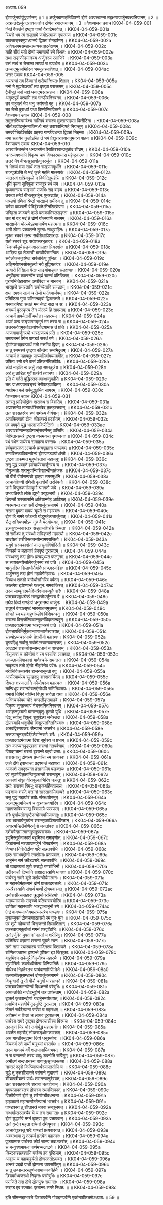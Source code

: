 अध्यायः 059

द्रोणार्जुनयोर्युद्धवर्णनम् ॥ 1 ॥ अर्जुनबाणाहतिविषण्णे द्रोणे अश्वत्थाम्ना तद्रक्षणायार्जुनप्रत्यभियानम् ॥ 2 ॥ अत्रान्तरेऽर्जुनदत्तावकाशेन द्रोणेन रणादपयानम् ॥ 3 ॥
वैशम्पायन उवाच 	KK04-04-059-001  
जितं वैकर्तनं दृष्ट्वा पार्थो वैराटिमब्रवीत् ।	KK04-04-059-001a  
स्थिरो भव त्वं सङ्ग्रामे जयोऽस्माकं नृपात्मज ॥	KK04-04-059-001c  
यावच्छङ्खमुपाध्यास्ये द्विषतां रोमहर्षणम् ।	KK04-04-059-002a  
अविक्लबमसम्भ्रान्तमव्यक्तहृदयेक्षणम् ।	KK04-04-059-002c  
याहि शीघ्रं यतो द्रोणो ममाचार्यो रणे स्थितः ॥	KK04-04-059-002e  
तथा सङ्क्रीडमानस्य अर्जुनस्य रणाजिरे ।	KK04-04-059-003a  
बलं सत्वं च तेजश्च लाघवं च व्यवर्धत ॥	KK04-04-059-003c  
तच्चाद्भुतमभिप्रेक्ष्य भयमुत्तरमाविशत् ॥	KK04-04-059-004ac  
उत्तर उवाच 	KK04-04-059-005  
अस्त्राणां तव दिव्यानां शरौघान्क्षिपतः शितान् ।	KK04-04-059-005a  
मनो मे मुह्यतेऽत्यर्थं तव दृष्ट्वा पराक्रमम् ॥	KK04-04-059-005c  
द्वैधीभूतं मनो मह्यं भयाद्भरतसत्तम ।	KK04-04-059-006a  
अदृष्टपूर्वं पश्यामि तव गाण्डीवनिस्वनम् ॥	KK04-04-059-006c  
तव बाहुबलं चैव धनुः कर्षयतो बहु ।	KK04-04-059-007a  
तव तेजो दुराधर्षं यथा विष्णोस्त्रिविक्रमे ॥	KK04-04-059-007c  
वैशम्पायन उवाच 	KK04-04-059-008  
तमुत्तरश्चित्रमवेक्ष्य गाण्डिवं शरांश्च मुक्तान्सहसा किरीटिना ।	KK04-04-059-008a  
भीतोऽब्रवीदर्जुनमाजिमध्ये नाहं तवाश्वान्विषहे नियन्तुम् ॥	KK04-04-059-008c  
तमब्रवीत्किञ्चिदिव प्रहस्य गाण्डीवधन्वा द्विषतां निहन्ता ।	KK04-04-059-009a  
मया सहायेन कुतोऽस्ति ते भयं प्रेह्युत्तराश्वाननुमन्त्र्य वाहय ॥	KK04-04-059-009c  
वैशम्पायन उवाच 	KK04-04-059-010  
आश्वासितस्तेन धनञ्जयेन वैराटिरश्वान्प्रतुतोद शीघ्रम् ।	KK04-04-059-010a  
धनञ्जयश्चापि विकृष्य चापं विष्फारयामास महेन्द्रकल्पः ॥	KK04-04-059-010c  
उत्तरं चैव बीभत्सुरब्रवीत्पुनरर्जुनः ।	KK04-04-059-011a  
न भेतव्यं मया सार्धं तात सङ्ग्राममूर्धनि ॥	KK04-04-059-011c  
राजपुत्रोऽसि ते भद्रं कुले महति मात्स्यके ।	KK04-04-059-012a  
जातस्त्वं क्षत्रियकुले न विषीदितुमर्हसि ॥	KK04-04-059-012c  
धृतिं कृत्वा सुविपुलां राजपुत्र रथं मम ।	KK04-04-059-013a  
युध्यमानस्य सङ्ग्रामे राजभिः सह वाहय ॥	KK04-04-059-013c  
उक्त्वा तमेवं बीभत्सुरर्जुनः पुनरब्रवीत् ।	KK04-04-059-014a  
पाण्डवो रथिनां श्रेष्ठो भारद्वाजं समीक्ष्य तु ॥	KK04-04-059-014c  
यत्रैषा काञ्चनी वेदिर्दृश्यतेऽग्निशिखोपमा ।	KK04-04-059-015a  
उच्छ्रिता काञ्चने दण्डे पताकाभिरलङ्कृता ॥	KK04-04-059-015c  
तत्र मां वह भद्रं ते द्रोणं योत्स्यामि सत्तमम् ।	KK04-04-059-016a  
भारद्वाजेन योत्स्येऽहमाचार्येण महात्मना ॥	KK04-04-059-016c  
अमी शोणाः प्रकाशन्ते तुरगाः साधुवाहिनः ।	KK04-04-059-017a  
मुक्ता रथवरे तस्य सर्वशिक्षाविशारदाः ॥	KK04-04-059-017c  
यतो रथवरे शूरः सर्वशस्त्रभृतांवरः ।	KK04-04-059-018a  
स्निग्धवैडूर्यसङ्काशस्ताम्राक्षः प्रियदर्शनः ॥	KK04-04-059-018c  
आदित्य इव तेजस्वी बलवीर्यसमन्वितः ।	KK04-04-059-019a  
सर्वलोकधनुःश्रेष्ठः सर्वलोकेषु पूजितः ।	KK04-04-059-019c  
अङ्गिरोशनसोस्तुल्यो नये बुद्धिमतांवरः ॥	KK04-04-059-019e  
चत्वारो निखिला वेदाः साङ्गोपाङ्गाः सलक्षणाः ।	KK04-04-059-020a  
धनुर्वेदश्च कार्त्स्न्येन ब्राह्मं चास्त्रं प्रतिष्ठितम् ॥	KK04-04-059-020c  
पुराणमितिहासश्च अर्थविद्या च मानवम् ।	KK04-04-059-021a  
भारद्वाजे समस्तानि सर्वाण्येतानि साम्प्रतम् ॥	KK04-04-059-021c  
क्षमा दमश्च सत्यं च तेजो मार्दवमार्जवम् ।	KK04-04-059-022a  
प्रतिष्ठिता गुणा यस्मिन्बहवो द्विजसत्तमे ॥	KK04-04-059-022c  
यस्याहमिष्टः सततं मम चेष्टः सदा च सः ।	KK04-04-059-023a  
क्षत्रधर्मं पुरस्कृत्य तेन योत्स्ये हि साम्प्रतम् ॥	KK04-04-059-023c  
आचार्यं प्रापयेदानीं ममोत्तर महारथम् ।	KK04-04-059-024a  
अपरं पश्य सङ्ग्राममद्भुतं मम तस्य च ॥	KK04-04-059-024c  
उत्तरस्त्वेवमुक्तोऽश्वांश्चोदयामास तं प्रति ।	KK04-04-059-025a  
आजगामार्जुनरथो भारद्वाजरथं प्रति ॥	KK04-04-059-025c  
तमापतन्तं वेगेन पाण्डवं सरथं रणे ।	KK04-04-059-026a  
द्रोणोप्यभ्यद्रवत्पार्थं मतो मत्तमिव द्विपम् ॥	KK04-04-059-026c  
स तु रुक्मरथं दृष्ट्वा कौन्तेयः समभिद्रुतम् ।	KK04-04-059-027a  
आचार्यं तं महाबाहुः प्राञ्जलिर्वाक्यमब्रवीत् ॥	KK04-04-059-027c  
उषिताः स्मो वने वासं प्रतिकर्मचिकीर्षवः ।	KK04-04-059-028a  
कोपं नार्हसि नः कर्तुं सदा समरदुर्जय ॥	KK04-04-059-028c  
अहं तु ताडितः पूर्वं प्रहरेयं तवानघ ।	KK04-04-059-029a  
इति मे वर्तते बुद्धिस्तद्भवान्क्षन्तुमर्हति ॥	KK04-04-059-029c  
ततः प्राध्मापयच्छङ्खं भेरीपटहवादितम् ।	KK04-04-059-030a  
व्यक्षोभत बलं सर्वमुद्धूतमिव सागरम् ॥	KK04-04-059-030c  
वैशम्पायन उवाच 	KK04-04-059-031  
ततस्तु प्राहिणोद्द्रोणः शरानथ स विंशतिम् ।	KK04-04-059-031a  
अप्राप्तानेव तान्पार्थश्चिच्छेद कृतहस्तवान् ॥	KK04-04-059-031c  
ततः शरसहस्रेण रथं पार्थस्य वीर्यवान् ।	KK04-04-059-032a  
अवाकिरत्ततो द्रोणः शीघ्रहस्तं प्रदर्शयन् ॥	KK04-04-059-032c  
एवं प्रववृते युद्धं भारद्वाजकिरीटिनोः ॥	KK04-04-059-033ac  
अश्वाञ्शोणान्महावेगान्हंसवर्णैस्तु वाजिभिः ।	KK04-04-059-034a  
मिश्रितान्समरे दृष्ट्वा व्यस्मयन्त पृथग्जनाः ॥	KK04-04-059-034c  
रथं रथेन पार्थस्य समाहत्य परन्तपः ।	KK04-04-059-035a  
हर्षयुक्तस्तदाऽऽचार्यः प्रत्यगृह्णात्स पाण्डवम् ॥	KK04-04-059-035c  
समाश्लिष्टाविवान्योन्यं द्रोणपाण्डवयोर्ध्वजौ ।	KK04-04-059-036a  
दृष्ट्वा प्राकम्पत मुहुर्भारतानां महाचमूः ॥	KK04-04-059-036c  
तत्तु युद्धं प्रववृते ह्याचार्यस्यार्जुनस्य च ।	KK04-04-059-037a  
विमुञ्चतोः शरानुग्रान्विशिखान्दीप्ततेजसः ॥	KK04-04-059-037c  
तौ वीरौ वीर्यसम्पन्नौ दृष्ट्वा समरमूर्धनि ।	KK04-04-059-038a  
आचार्यशिष्यौ रथिनौ कृतवीर्यौ तरस्विनौ ॥	KK04-04-059-038c  
उभौ विश्रुतकर्माणावुभौ श्रमगतौ जये ।	KK04-04-059-039a  
उभावतिरथौ लोके ह्युभौ परपुञ्जयौ ।	KK04-04-059-039c  
क्षिपन्तौ शरजालानि क्षत्रियान्मोह आविशत् ॥	KK04-04-059-039e  
व्यस्मयन्त नराः सर्वे द्रोणार्जुनसमागमे ।	KK04-04-059-040a  
नराणां ब्रुवतां वाक्यं श्रूयते स महास्वनः ॥	KK04-04-059-040c  
द्रोणं हि समरे कोऽन्यो योद्धुमर्हत्यथार्जुनात् ।	KK04-04-059-041a  
रौद्रः क्षत्रियधर्मोऽयं गुरुं वै यदयोधयत् ॥	KK04-04-059-041c  
इत्यब्रुवञ्जनास्तत्र सङ्ग्रामशिरसि स्थिताः ।	KK04-04-059-042a  
तौ समीक्ष्य तु संरब्धौ सन्निकृष्टौ महारथौ ॥	KK04-04-059-042c  
छादयेतां शरौघैस्तावन्योन्यमपराजितौ ।	KK04-04-059-043a  
संयुगे सञ्चकाशेतां कालसूर्याविवोदितौ ॥	KK04-04-059-043c  
विष्फार्य च महाचापं हेमपृष्ठं दुरासदम् ।	KK04-04-059-044a  
संरब्धस्तु तदा द्रोणः प्रत्ययुध्यत फल्गुनम् ॥	KK04-04-059-044c  
स सायकमयैर्जालैरर्जुनस्य रथं प्रति ।	KK04-04-059-045a  
भानुमद्भिः शिलाधौतैर्बाणैः प्राच्छादयद्दिशः ॥	KK04-04-059-045c  
अर्जुनस्तु तदा द्रोणं महावेगैर्महारथः ।	KK04-04-059-046a  
विव्याध शतशो बाणैर्धाराभिरिव पर्वतम् ॥	KK04-04-059-046c  
कालमेघ इवोष्णान्ते फल्गुनः समवाकिरत् ॥	KK04-04-059-047ac  
तस्य जाम्बूनदमयैश्चित्रैश्चापच्युतैः शरैः ।	KK04-04-059-048a  
प्राच्छादयद्रथश्रेष्ठं भारद्वाजोऽर्जुनस्य वै ॥	KK04-04-059-048c  
तथैव दिव्यं गाण्डीवं धनुरानम्य चार्जुनः ।	KK04-04-059-049a  
शत्रुघ्नं वेगवत्सृष्टं भारसाधनमुत्तमम् ॥	KK04-04-059-049c  
शोभते स्म महाबाहुर्गाण्डीवं विक्षिपन्धनुः ।	KK04-04-059-050a  
शरांश्च विसृजंश्चित्रान्सुवर्णविकृतान्बहून् ॥	KK04-04-059-050c  
प्राच्छादयदमेयात्मा भारद्वाजरथं प्रति ।	KK04-04-059-051a  
द्रोणचापविनिर्मुक्तान्बाणान्बाणैरवारयत् ॥	KK04-04-059-051c  
सरथोऽप्यचरत्पार्थः प्रेक्षणीयो महारथः ।	KK04-04-059-052a  
युगपद्दिक्षु सर्वासु सर्वतोऽस्त्राण्यवासृजत् ॥	KK04-04-059-052c  
आददानं शरान्घोरान्सन्दधानं च पाण्डवम् ।	KK04-04-059-053a  
विसृजन्तं च कौन्तेयं न स्म पश्यन्ति लाघवात् ॥	KK04-04-059-053c  
एकच्छायमिवाकाशं बाणैश्चक्रे समन्ततः ।	KK04-04-059-054a  
नादृश्यत ततो द्रोणो नीहारेणेव पर्वतः ॥	KK04-04-059-054c  
मरीचिविकचस्येव राजन्भानुमतो वपुः ।	KK04-04-059-055a  
आसीत्पार्थस्य सुमहद्वपुः शरशतार्चितम् ॥	KK04-04-059-055c  
क्षिपतः शरजालानि कौन्तेयस्य महात्मनः ।	KK04-04-059-056a  
तान्विधूय शरान्घोरान्द्रोणोऽपि समितिञ्जयः ।	KK04-04-059-056c  
बभासे तिमिरं व्योम्नि विधूय सविता यथा ॥	KK04-04-059-056e  
अग्निचक्रोपमं घोरं मण्डलीकृतमाहवे ।	KK04-04-059-057a  
विकृष्य सुमहच्चापं मेघस्तनितनिस्वनम् ।	KK04-04-059-057c  
असकृन्मुञ्चतो बाणान्ददृशुः कुरवो युधि ॥	KK04-04-059-057e  
दिक्षु सर्वासु विपुलः शुश्रुवेऽथ जनैस्तदा ।	KK04-04-059-058a  
द्रोणस्यापि धनुर्घोषो विद्युत्स्तनितनिस्वनः ।	KK04-04-059-058c  
अभवद्विस्मयकरः सैन्यानां भरतर्षभ ॥	KK04-04-059-058e  
तप्तजाम्बूनदमयैर्दीप्तैरग्निसमैः शरैः ।	KK04-04-059-059a  
प्राच्छादयदमेयात्मा दिशः सूर्यस्य च प्रभाम् ॥	KK04-04-059-059c  
ततः काञ्चनपुङ्खानां शराणां नतपर्वणाम् ।	KK04-04-059-060a  
वियद्गतानां चरतां दृश्यन्ते बहवो व्रजाः ॥	KK04-04-059-060c  
शरासनात्तु द्रोणस्य प्रभवन्ति स्म सायकाः ।	KK04-04-059-061a  
एको दीर्घ इवाभान्तः प्रदृश्यन्ते महाशराः ।	KK04-04-059-061c  
आकाशे समदृश्यन्त हंसानामिव पङ्क्तयः ॥	KK04-04-059-061e  
एवं सुवर्णविकृतान्विमुञ्चन्तौ शरान्बहून् ।	KK04-04-059-062a  
आकाशं संवृतं वीरावुल्काभिरिव चक्रतुः ॥	KK04-04-059-062c  
तयोः शराश्च विबभुः कङ्कबर्हिणवाससः ।	KK04-04-059-063a  
पङ्क्त्यः शरदि मत्तानां सारसानामिवाम्बरे ॥	KK04-04-059-063c  
तत्तु युद्धं महाघोरं तयोः संरब्धयोरभूत् ।	KK04-04-059-064a  
अत्यद्भुतमचिन्त्यं च वृत्रवासवयोरिव ॥	KK04-04-059-064c  
महागजाविवासाद्य विषाणाग्रैः परस्परम् ।	KK04-04-059-065a  
शरैः पूर्णायतोत्सृष्टैरन्योन्यमभिजघ्नतुः ॥	KK04-04-059-065c  
अथ त्वाचार्यमुख्येन शरान्सृष्टाञ्शिलाशितान् ।	KK04-04-059-066a  
अवारयच्छितैर्बाणैरर्जुनो जयतांवरः ॥	KK04-04-059-066c  
दर्शयन्नैन्द्रमात्मानमुग्रमुग्रपराक्रमः ।	KK04-04-059-067a  
इषुभिस्तूर्णमाकाशं बहुभिश्च समावृणोत् ॥	KK04-04-059-067c  
जिघांसन्तं नरव्याघ्रमर्जुनं भीमदर्शनम् ।	KK04-04-059-068a  
विव्याध निशितैर्द्रोणः शरैः सन्नतपर्वभिः ॥	KK04-04-059-068c  
हृष्टः समभवद्द्रोणो रणशौण्डः प्रतापवान् ।	KK04-04-059-069a  
अर्जुनेन समं क्रीडञ्शरैः सन्नतपर्वभिः ॥	KK04-04-059-069c  
तौ व्यदारयतां शूरौ सन्नद्धौ रणशोभिनौ ।	KK04-04-059-070a  
उदीरयन्तौ दिव्यानि ब्राह्माद्यस्त्राणि भागशः ॥	KK04-04-059-070c  
पार्थस्तु समरे शूरो दर्शयन्वीर्यमात्मनः ।	KK04-04-059-071a  
स महास्त्रैर्महात्मानं द्रोणं प्राच्छादयच्छरैः ॥	KK04-04-059-071c  
अस्त्रैरस्त्राणि संवार्य पार्थो द्रोणमवारयत् ॥	KK04-04-059-072ac  
तयोरासीत्सम्प्रहारः क्रुद्धयोर्नरसिंहयोः ।	KK04-04-059-073a  
अमृष्यमाणयोः सङ्ख्ये बलिवासवयोरिव ॥	KK04-04-059-073c  
दर्शयेतां महास्त्राणि भारद्वाजार्जुनौ रणे ॥	KK04-04-059-074ac  
ऐन्द्रं वायव्यमाग्नेयमस्त्रमस्त्रेण पाण्डवः ।	KK04-04-059-075a  
मुक्तम्मुक्तं द्रोणचापाद्ग्रसते स्म पुनः पुनः ॥	KK04-04-059-075c  
एवं शूरौ महेष्वासौ विसृजन्तौ शिलाशितान् ।	KK04-04-059-076a  
एकच्छायमकुर्वातां गगनं शरवृष्टिभिः ॥	KK04-04-059-076c  
ततोऽर्जुनेन मुक्तानां पततां च शरीरिषु।	KK04-04-059-077a  
पर्वतेष्विव वज्राणां शराणां श्रूयते स्वनः ॥	KK04-04-059-077c  
ततो नागा रथाश्वाश्च सादिनश्च विशाम्पते ।	KK04-04-059-078a  
शोणिताक्ताश्च दृश्यन्ते पुष्पिता इव किंशुकाः ॥	KK04-04-059-078c  
बाहुभिश्च सकेयूरैर्निकृत्तैश्च महारथैः ।	KK04-04-059-079a  
सुवर्णचित्रैः कवचैर्ध्वजैश्च विनिपातितैः ॥	KK04-04-059-079c  
योधैश्च निहतैस्तत्र पार्थबाणाभिपीडितैः ।	KK04-04-059-08a0  
बलमासीत्सुसम्भ्रान्तं द्रोणार्जुनसमागमे ॥	KK04-04-059-080c  
विधून्वानौ तु तौ वीरौ धनुषी भारसाधने ।	KK04-04-059-081a  
प्राच्छादयेतामन्योन्यं दिधक्षन्तौ वरेषुभिः ॥	KK04-04-059-081c  
अथान्तरिक्षे नादोऽभूद्द्रोणं तत्र प्रशंसताम् ।	KK04-04-059-082a  
दुष्करं कृतवान्द्रोणो यदर्जुनमयोधयत् ॥	KK04-04-059-082c  
प्रमाथिनं महावीर्यं दृढमुष्टिं दुरासदम् ।	KK04-04-059-083a  
जेतारं सर्वदैत्यानां सर्वेषां च महारथम् ॥	KK04-04-059-083c  
अविभ्रमं च शिक्षां च लाघवं दूरपातनम् ।	KK04-04-059-084a  
पार्थस्य समरे दृष्ट्वा द्रोणस्यासीच्च विस्मयः ॥	KK04-04-059-084c  
तत्प्रवृत्तं चिरं घोरं तयोर्युद्धं महात्मनोः ।	KK04-04-059-085a  
अवर्तत महारौद्रं लोकसङ्क्षोभकारकम् ॥	KK04-04-059-085c  
अथ गाण्डीवमुद्यम्य दिव्यं धनुरमर्षणः ।	KK04-04-059-086a  
विचकर्ष रणे पार्थो बाहुभ्यां भरतर्षभः ॥	KK04-04-059-086c  
तस्य बाणमयं वर्षे शलभानामिवाभवत् ।	KK04-04-059-087a  
न च बाणान्तरे तस्य वायुः शक्नोति सर्पितुम् ॥	KK04-04-059-087c  
अभीक्ष्णं सन्दधानस्य बाणानुत्सृजतस्तथा ।	KK04-04-059-088a  
नान्तरं ददृशे किञ्चित्पार्थस्यापततोपि च ॥	KK04-04-059-088c  
युद्धे तु कृतशीघ्रास्त्रे वर्तमाने सुदारुणे ।	KK04-04-059-089a  
शीघ्राच्छीघ्रतरं पार्थः शरानन्यानुदैरयत् ॥	KK04-04-059-089c  
ततः शरसहस्राणि शराणां नतपर्वणाम् ।	KK04-04-059-090a  
युगपत्प्रापतंस्तत्र द्रोणस्य रथमन्तिकात् ॥	KK04-04-059-090c  
विकीर्यमाणे द्रोणे तु शरैर्गाण्डीवधन्वना ।	KK04-04-059-091a  
हाहाकारो महानासीत्सैन्यानां भरतर्षभ ॥	KK04-04-059-091c  
पाण्डवस्य तु शीघ्रास्त्रं मघवा समपूजयत् ।	KK04-04-059-092a  
गन्धर्वाप्सरसश्चैव ये च तत्र समागताः ॥	KK04-04-059-092c  
द्रोणं युद्धार्णवे मग्नं दृष्ट्वा पुत्रः प्रतापवान् ।	KK04-04-059-093a  
ततो वृन्देन महता रथिनां रथियूथपः ।	KK04-04-059-093c  
आचार्यपुत्रस्तु शरैः पाण्डवं प्रत्यवारयत् ॥	KK04-04-059-093e  
अश्वत्थामा तु तत्कर्म हृदयेन महात्मनः ।	KK04-04-059-094a  
पूजयामास पार्थस्य कोपं चास्य तदाऽकरोत् ॥	KK04-04-059-094c  
स मन्युवशमापन्नः पार्थमभ्यद्रवद्रणे ।	KK04-04-059-095a  
किरञ्शरसहस्राणि पर्जन्य इव वृष्टिमान् ॥	KK04-04-059-095c  
आवृत्य च महाबाहुर्यतो द्रोणस्ततोऽभवत् ।	KK04-04-059-096a  
अन्तरं प्रददौ पार्थो द्रोणस्य व्यपसर्पितुम् ॥	KK04-04-059-096c  
स तु लब्धान्तरस्तूर्णमपायाज्जवनैर्हयैः ।	KK04-04-059-097a  
छिन्नवर्मध्वजरथो निकृत्तः परमेषुभिः ॥	KK04-04-059-097c  
पराजिते तदा द्रोणे द्रोणपुत्रः समागतः ।	KK04-04-059-098a  
सदण्ड इव रक्ताक्षः कृतान्तः समरे स्थितः ॥ ॥	KK04-04-059-098c  

इति श्रीमन्महाभारते विराटपर्वणि गोग्रहणपर्वणि एकोनषष्टितमोऽध्यायः ॥ 59 ॥
